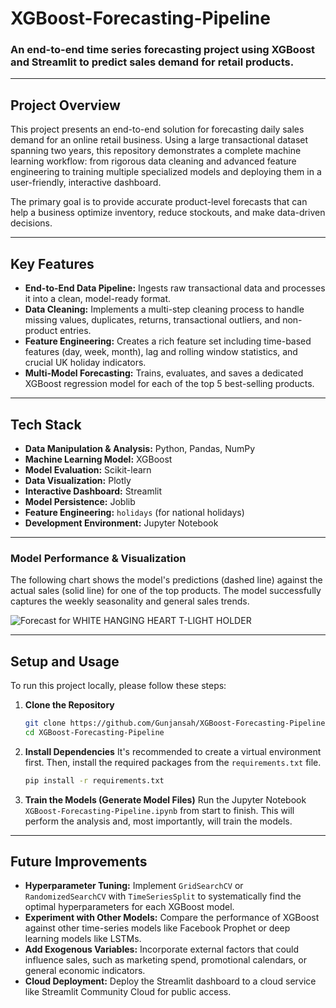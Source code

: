 # XGBoost-Forecasting-Pipeline
### An end-to-end time series forecasting project using XGBoost and Streamlit to predict sales demand for retail products.

---

##  Project Overview

This project presents an end-to-end solution for forecasting daily sales demand for an online retail business. Using a large transactional dataset spanning two years, this repository demonstrates a complete machine learning workflow: from rigorous data cleaning and advanced feature engineering to training multiple specialized models and deploying them in a user-friendly, interactive dashboard.

The primary goal is to provide accurate product-level forecasts that can help a business optimize inventory, reduce stockouts, and make data-driven decisions.

---

##  Key Features

-   **End-to-End Data Pipeline:** Ingests raw transactional data and processes it into a clean, model-ready format.
-   **Data Cleaning:** Implements a multi-step cleaning process to handle missing values, duplicates, returns, transactional outliers, and non-product entries.
-   **Feature Engineering:** Creates a rich feature set including time-based features (day, week, month), lag and rolling window statistics, and crucial UK holiday indicators.
-   **Multi-Model Forecasting:** Trains, evaluates, and saves a dedicated XGBoost regression model for each of the top 5 best-selling products.

---

## Tech Stack

-   **Data Manipulation & Analysis:** Python, Pandas, NumPy
-   **Machine Learning Model:** XGBoost
-   **Model Evaluation:** Scikit-learn
-   **Data Visualization:** Plotly
-   **Interactive Dashboard:** Streamlit
-   **Model Persistence:** Joblib
-   **Feature Engineering:** `holidays` (for national holidays)
-   **Development Environment:** Jupyter Notebook

---

###  Model Performance & Visualization

The following chart shows the model's predictions (dashed line) against the actual sales (solid line) for one of the top products. The model successfully captures the weekly seasonality and general sales trends.

![Forecast for WHITE HANGING HEART T-LIGHT HOLDER](images/WHITE_HANGING_HEART_T-LIGHT_HOLDER_forecast.png)

---

## Setup and Usage

To run this project locally, please follow these steps:

1.  **Clone the Repository**
    ```bash
    git clone https://github.com/Gunjansah/XGBoost-Forecasting-Pipeline.git
    cd XGBoost-Forecasting-Pipeline
    ```

2.  **Install Dependencies**
    It's recommended to create a virtual environment first. Then, install the required packages from the `requirements.txt` file.
    ```bash
    pip install -r requirements.txt
    ```

3.  **Train the Models (Generate Model Files)**
    Run the Jupyter Notebook `XGBoost-Forecasting-Pipeline.ipynb` from start to finish. This will perform the analysis and, most importantly, will train the models. 


---

## Future Improvements

-   **Hyperparameter Tuning:** Implement `GridSearchCV` or `RandomizedSearchCV` with `TimeSeriesSplit` to systematically find the optimal hyperparameters for each XGBoost model.
-   **Experiment with Other Models:** Compare the performance of XGBoost against other time-series models like Facebook Prophet or deep learning models like LSTMs.
-   **Add Exogenous Variables:** Incorporate external factors that could influence sales, such as marketing spend, promotional calendars, or general economic indicators.
-   **Cloud Deployment:** Deploy the Streamlit dashboard to a cloud service like Streamlit Community Cloud for public access.

